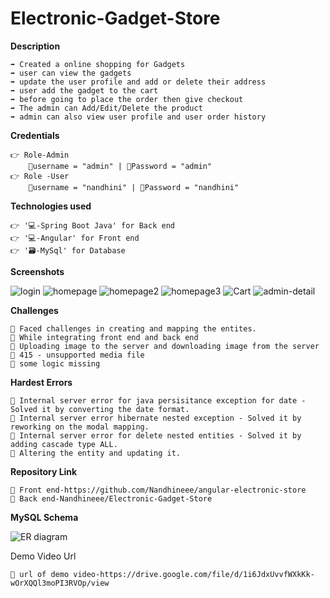 # Electronic-Gadget-Store

**Description**

    ➡️ Created a online shopping for Gadgets 
    ➡️ user can view the gadgets
    ➡️ update the user profile and add or delete their address
    ➡️ user add the gadget to the cart
    ➡️ before going to place the order then give checkout
    ➡️ The admin can Add/Edit/Delete the product
    ➡️ admin can also view user profile and user order history


**Credentials**

    👉 Role-Admin 
        📧username = "admin" | 🔐Password = "admin"
    👉 Role -User
        📧username = "nandhini" | 🔐Password = "nandhini"




**Technologies used**

    👉 '💻-Spring Boot Java' for Back end
    👉 '💻-Angular' for Front end 
    👉 '🗃️-MySql' for Database 


**Screenshots**

![login](https://github.com/Nandhineee/Electronic-Gadget-Store/assets/145537963/1f0210b0-a34b-4e36-9ae3-558d395c8083)
![homepage](https://github.com/Nandhineee/Electronic-Gadget-Store/assets/145537963/b956a8f2-73e9-48ef-bb48-29823671b065)
![homepage2](https://github.com/Nandhineee/Electronic-Gadget-Store/assets/145537963/67e25f97-27e0-4f01-ba77-40f5690c2272)
![homepage3](https://github.com/Nandhineee/Electronic-Gadget-Store/assets/145537963/f8aca778-185b-45fc-a632-76107af4d1aa)
![Cart](https://github.com/Nandhineee/Electronic-Gadget-Store/assets/145537963/8567efc5-b634-47ac-9dcd-0faa3552e11c)
![admin-detail](https://github.com/Nandhineee/Electronic-Gadget-Store/assets/145537963/3aeeefa5-a458-41f2-b12b-b9ebe9b98cbe)


**Challenges**

    🔴 Faced challenges in creating and mapping the entites.
    🔴 While integrating front end and back end 
    🔴 Uploading image to the server and downloading image from the server
    🔴 415 - unsupported media file
    🔴 some logic missing



**Hardest Errors** 

    🚩 Internal server error for java persisitance exception for date - Solved it by converting the date format.
    🚩 Internal server error hibernate nested exception - Solved it by reworking on the modal mapping.
    🚩 Internal server error for delete nested entities - Solved it by adding cascade type ALL.
    🚩 Altering the entity and updating it.


**Repository Link**

    🔗 Front end-https://github.com/Nandhineee/angular-electronic-store   
    🔗 Back end-Nandhineee/Electronic-Gadget-Store


**MySQL Schema**

![ER diagram](https://github.com/Nandhineee/Electronic-Gadget-Store/assets/145537963/8b60d6cf-01da-46f3-8527-1489fa45d81f)






Demo Video Url
  
    🔗 url of demo video-https://drive.google.com/file/d/1i6JdxUvvfWXkKk-wOrXQQl3moPI3RVOp/view
  
  
  
  

  
  
  
















